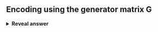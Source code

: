## Encoding using the generator matrix G
<details>
<summary><b>Reveal answer</b></summary>
R = G * D as matrix (but then modulo 2 arithmetic!)<br><br><img src="../../../../../media/paste-043675d0ba60c61ed5fe2292e15b74a7b3f9ce59.jpg"><br>
</details>
